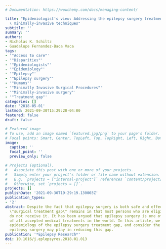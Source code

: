 ```yaml
---
# Documentation: https://wowchemy.com/docs/managing-content/

title: "Epidemiologist's view: Addressing the epilepsy surgery treatment gap with\
  \ minimally-invasive techniques"
subtitle: ''
summary: ''
authors:
- Nicholas K. Schiltz
- Guadalupe Fernandez-Baca Vaca
tags:
- '"Access to care"'
- '"Disparities"'
- '"Epidemiologists"'
- '"Epidemiology"'
- '"Epilepsy"'
- '"Epilepsy surgery"'
- '"Humans"'
- '"Minimally Invasive Surgical Procedures"'
- '"Minimally-invasive surgery"'
- '"Treatment gap"'
categories: []
date: '2018-05-01'
lastmod: 2021-09-30T15:29:20-04:00
featured: false
draft: false

# Featured image
# To use, add an image named `featured.jpg/png` to your page's folder.
# Focal points: Smart, Center, TopLeft, Top, TopRight, Left, Right, BottomLeft, Bottom, BottomRight.
image:
  caption: ''
  focal_point: ''
  preview_only: false

# Projects (optional).
#   Associate this post with one or more of your projects.
#   Simply enter your project's folder or file name without extension.
#   E.g. `projects = ["internal-project"]` references `content/project/deep-learning/index.md`.
#   Otherwise, set `projects = []`.
projects: []
publishDate: '2021-09-30T19:29:19.130003Z'
publication_types:
- '2'
abstract: Despite the fact that epilepsy surgery is both safe and effective, a considerable
  \"surgical treatment gap\" remains in that most persons who are eligible for surgery
  do not receive it. It has been argued that epilepsy surgery is one of the most underutilized
  of all accepted medical treatments in the world. In this article, we review the
  epidemiology of the epilepsy surgery treatment gap, and consider the role minimally-invasive
  epilepsy surgery may play in reducing this gap.
publication: '*Epilepsy Research*'
doi: 10.1016/j.eplepsyres.2018.01.013
---
```


